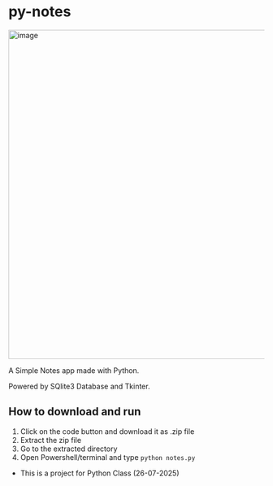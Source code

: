 # py-notes

<img width="709" height="648" alt="image" src="https://github.com/user-attachments/assets/024121db-ee52-4fe2-bb02-abe6b497f6a6" />


A Simple Notes app made with Python.

Powered by SQlite3 Database and Tkinter.

## How to download and run
1. Click on the code button and download it as .zip file
2. Extract the zip file
3. Go to the extracted directory
4. Open Powershell/terminal and type `python notes.py`

- This is a project for Python Class (26-07-2025)
